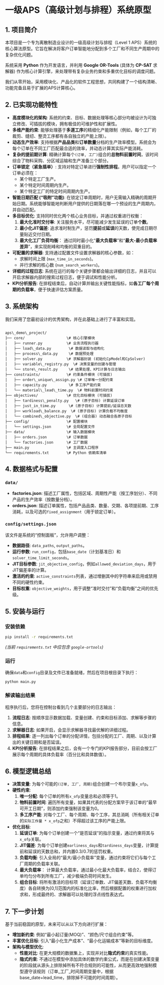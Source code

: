 # 一级APS（高级计划与排程）系统原型

## 1. 项目简介

本项目是一个专为离散制造业设计的一级高级计划与排程（Level 1 APS）系统的核心算法原型。它旨在解决将客户订单智能地分配到多个工厂和不同生产周期中的复杂优化问题。

系统采用 **Python** 作为开发语言，并利用 **Google OR-Tools** (具体为 **CP-SAT** 求解器) 作为核心计算引擎，来处理带有复杂业务约束和多重优化目标的调度问题。

我们从零开始，采用模块化、产品化的软件工程思想，共同构建了一个结构清晰、功能完备且易于扩展的APS计算核心。

## 2. 已实现功能特性

-   **高度模块化的架构**: 系统的约束、目标、数据处理等核心部分均被设计为可独立修改、可插拔的模块，拥有极佳的可维护性和扩展性。
-   **多维产能约束**: 能够处理基于**多道工序**的精细化产能限制（例如，每个工厂的裁剪、缝纫、整烫工序都有各自独立的产能上限）。
-   **动态生产效率**: 支持根据**产品品类**和**订单数量**分档的生产效率模型。系统会为每个订单在不同工厂匹配最合适的效率，并动态计算其实际产能消耗。
-   **复杂的提前期计算**: 精确计算每个`(订单, 工厂)`组合的**总物料前置时间**，该时间综合了物料采购、分区域运输和生产准备三个部分。
-   **订单锁定（紧急插单）**: 支持对特定订单进行**强制性排程**。用户可以指定一个订单必须在：
    -   某个特定工厂生产。
    -   某个特定时间周期内生产。
    -   某个特定工厂的特定时间周期内生产。
-   **智能日期匹配 (“吸附”功能)**: 在锁定订单周期时，用户无需输入精确的周期开始日期。系统能够智能地判断用户提供的日期落在哪一个预设的生产周期内，并自动匹配。
-   **多目标优化**: 支持同时优化两个核心业务目标，并通过权重进行权衡：
    1.  **最大化准时交付率**: 关注服务水平，尽可能减少发生延误的订单**个数**。
    2.  **最小化JIT偏差**: 追求准时制生产，惩罚**提前**或**延误**的天数，使完成日期尽量贴近交付日期。
    3.  **最大化工厂负荷均衡**： 通过同时最小化“**最大负载率**”和“**最大-最小负载率差异**”，来实现削峰和均衡的双重目的。
-   **可配置的求解器**: 支持通过配置文件设置求解器的核心参数，如：
    -   求解时间上限 (`max_time_in_seconds`)。
    -   并行求解的核心数 (`num_search_workers`)。
-   **详细的过程日志**: 系统在运行的每个关键步骤都会输出详细的日志，并且可以开启求解器内部的搜索过程日志，便于调试和性能分析。
-   **KPI分析报告**: 在排程结束后，自动计算并输出关键性能指标，如**各工厂每个周期的负载率**，便于快速评估方案质量。

## 3. 系统架构

我们采用了您最初设计的优秀架构，并在此基础上进行了丰富和实现。

```

aps\_demo\_project/
├── core/                   \# 核心引擎模块
│   ├── runner.py           \# 业务流程执行器
│   ├── load\_data.py        \# 数据读取与结构化
│   ├── process\_data.py     \# 数据预处理
│   ├── solver.py           \# 求解器封装 (初始化CpModel和CpSolver)
│   ├── variable\_registry.py  \# 决策变量的创建与管理
│   └── store\_result.py     \# 结果处理、KPI计算与日志输出
├── constraints/            \# 约束条件模块 (可插拔)
│   ├── order\_unique\_assign.py \# 订单唯一分配约束
│   ├── capacity.py          \# 多工序产能约束
│   └── material\_lead\_time.py  \# 物料前置时间约束
├── objectives/             \# 优化目标模块 (可插拔)
│   ├── tardiness\_penalty.py   \# (原子目标) 计算延误订单
│   ├── just_in_time.py      \# (原子目标) 计算提前/延误总天数
│   ├── workload\_balance.py  \# (原子目标) 计算负载不均衡度
│   └── combined\_objective.py  \# (组合器) 动态融合各原子目标
├── config/                 \# 配置模块
│   └── settings.json       \# 全局配置文件
├── data/                   \# 输入数据模块
│   ├── orders.json         \# 订单数据
│   └── factories.json      \# 工厂数据
├── main.py                 \# 主调度入口程序
└── requirements.txt        \# Python 依赖库清单

````

## 4. 数据格式与配置

### `data/`
-   **factories.json**: 描述工厂属性，包括区域、周期性产能（按工序划分）、不同产品的生产效率（按数量分档）。
-   **orders.json**: 描述订单属性，包括产品品类、数量、交期、各项提前期、工序消耗，以及可选的`fixed_assignment`（用于锁定订单）。

### `config/settings.json`
该文件是系统的“控制面板”，允许用户调整：
-   **数据路径**: `data_paths`, `output_paths`。
-   **运行参数**: `run_config`，包括`base_date`（计划基准日）和`solver_time_limit_seconds`。
-   **JIT目标参数**: `jit_objective_config`，例如`allowed_deviation_days`，用于JIT偏差率的计算。
-   **激活的约束**: `active_constraints`列表，通过增删其中的字符串来启用或禁用不同的硬性约束。
-   **目标权重**: `objective_weights`，用于调整“准时交付”和“负载均衡”之间的优先级。

## 5. 安装与运行

### 安装依赖
```bash
pip install -r requirements.txt
````

*(当前 `requirements.txt` 中应包含 `google-ortools`)*

### 运行

确保`data`和`config`目录及文件已准备就绪，然后在项目根目录下执行：

```bash
python main.py
```

### 解读输出结果

程序执行后，您将在控制台看到几个主要部分的日志输出：

1.  **流程日志**: 按顺序显示数据加载、变量创建、约束和目标添加、求解等步骤的信息。
2.  **求解器日志**: 如果开启，会显示求解器寻找最优解的详细过程。
3.  **排程结果**: 逐一列出每个订单的分配详情，包括分配的工厂、周期、以及计算出的关键日期和是否延误。
4.  **KPI分析报告**: 在排程结果之后，会有一个专门的KPI报告部分，目前会按工厂展示每个周期的具体负载率（百分比和具体数值）。

## 6\. 模型逻辑总结
  - **决策变量**: 为每个可能的`(订单, 工厂, 周期)`组合创建一个布尔变量`x_ofp`。
  - **硬性约束**:
    1.  **唯一分配**: 每个订单的所有`x_ofp`变量总和必须等于1。
    2.  **物料前置时间**: 遍历所有变量，如果其代表的分配方案早于该订单的“最早可开工日期”，则添加约束强制该变量为0。
    3.  **多工序产能**: 对每个工厂、每个周期、每个工序，其总消耗（所有相关订单的`实际工作量 * x_ofp`之和）不得超过该工序的产能上限。
  - **优化目标**:
    1.  **延误订单**: 为每个订单创建一个“是否延误”的指示变量，通过约束将其与`x_ofp`关联。
    2.   **JIT偏差**: 为每个订单创建`earliness_days`和`tardiness_days`变量，计算提前和延误的天数总和，并内置0.3/0.7的惩罚权重。
    3.  **负载均衡**: 引入全局的“最大/最小负载率”变量，通过约束将它们与每个工厂周期的负载率关联。
    4.  **最大负载率**： 计算最大负载率，通过最小化最大负载率，结合2，使得订单均匀分布到所有工厂，减少极端负荷时间发生。
    5.  **组合目标**: 将所有激活的目标项（延误订单数、JIT偏差天数、负载不均衡度）各自转换为[0,1]范围内的标准化比率，然后根据配置的权重进行加权求和，形成最终的、求解器可以处理的浮点线性表达式。

## 7\. 下一步计划 

基于当前稳固的原型，未来可以从以下方向进行扩展：

  - **增加新约束**: 例如“最小起订量(MOQ)”、“颜色/尺寸组合约束”等。
  - **丰富优化目标**: 引入“最小化生产成本”、“最小化运输成本”等新的目标维度。
  - **架构与模型优化**:
      - **性能对比**: 在更大规模的数据集上，实现并对比**隐式约束**的真实性能。
      - **隐式约束**: 不通过在模型中添加具体的数学约束公式，而是在创建决策变量的阶段就从源头上排除掉所有不符合规则的可能性，从而更高效地强制模型遵守该规则（订单_工厂_时间周期变量中，根据base_date+lead_time，排除掉不可能的时间周期）。